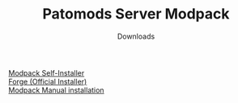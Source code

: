 <header>
<h1>Patomods Server Modpack</h1>
<p>Downloads</p>
</header>
<a href="Modpack-Installer.exe">Modpack Self-Installer</a><br />
<a href="forge.exe">Forge (Official Installer)</a><br />
<a href="Modpack-files">Modpack Manual installation</a><br />
